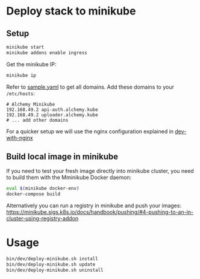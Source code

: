 # Deploy stack to minikube

## Setup

```bash
minikube start
minikube addons enable ingress
```

Get the minikube IP:

```bash
minikube ip
```

Refer to [sample.yaml](../infra/helm/sample.yaml) to get all domains.
Add these domains to your `/etc/hosts`:

```
# Alchemy Minikube
192.168.49.2 api-auth.alchemy.kube
192.168.49.2 uploader.alchemy.kube
# ... add other domains
```

For a quicker setup we will use the nginx configuration explained in [dev-with-nginx](./dev-with-nginx.md)

## Build local image in minikube

If you need to test your fresh image directly into minikube cluster, you need to build them
with the Mminikube Docker daemon:

```bash
eval $(minikube docker-env)
docker-compose build
```

Alternatively you can run a registry in minikube and push your images:
https://minikube.sigs.k8s.io/docs/handbook/pushing/#4-pushing-to-an-in-cluster-using-registry-addon

# Usage

```bash
bin/dev/deploy-minikube.sh install
bin/dev/deploy-minikube.sh update
bin/dev/deploy-minikube.sh uninstall
```
